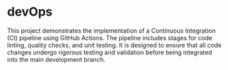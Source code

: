 # devOps
This project demonstrates the implementation of a Continuous Integration (CI) pipeline using GitHub Actions. The pipeline includes stages for code linting, quality checks, and unit testing. It is designed to ensure that all code changes undergo rigorous testing and validation before being integrated into the main development branch.
